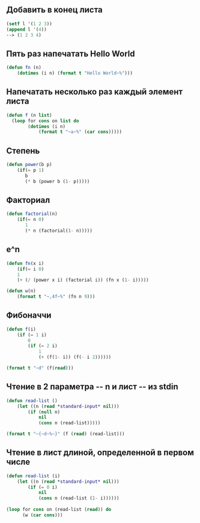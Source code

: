 ## Добавить в конец листа
```lisp
(setf l '(1 2 3))
(append l '(4))
--> (1 2 3 4)
```

## Пять раз напечатать Hello World
```lisp
(defun fn (n)
    (dotimes (i n) (format t "Hello World~%")))
```

## Напечатать несколько раз каждый элемент листа
```lisp
(defun f (n list) 
  (loop for cons on list do
        (dotimes (i n)
            (format t "~a~%" (car cons)))))
```

## Степень
```lisp
(defun power(b p)
    (if(= p 1)
       b
       (* b (power b (1- p)))))
```
## Факториал
```lisp
(defun factorial(n)
    (if(= n 0)
       1
       (* n (factorial(1- n)))))
```
## e^n
```lisp
(defun fn(x i)
    (if(= i 0)
    1
    (+ (/ (power x i) (factorial i)) (fn x (1- i)))))

(defun w(n)
    (format t "~,4f~%" (fn n 9)))
```
## Фибоначчи
```lisp
(defun f(i)
    (if (= 1 i)
        0
        (if (= 2 i)
            1
            (+ (f(1- i)) (f(- i 2))))))

(format t "~d" (f(read)))
```
## Чтение в 2 параметра -- n и лист -- из stdin
```lisp
(defun read-list ()
    (let ((n (read *standard-input* nil)))
        (if (null n)
            nil
            (cons n (read-list)))))

(format t "~{~d~%~}" (f (read) (read-list)))
```
## Чтение в лист длиной, определенной в первом числе
```lisp
(defun read-list (i)
    (let ((n (read *standard-input* nil)))
        (if (= 0 i)
            nil
            (cons n (read-list (1- i))))))
            
(loop for cons on (read-list (read)) do
      (w (car cons)))
```
